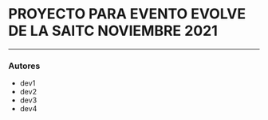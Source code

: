# PROYECTO PARA EVENTO EVOLVE DE LA SAITC NOVIEMBRE 2021
---

### Autores
 * dev1
 * dev2
 * dev3
 * dev4
